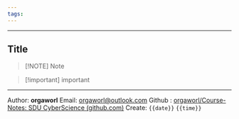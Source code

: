 ```yaml
---
tags:
---
```

---
## Title


>[!NOTE] Note

>[!important] important





---
Author: **orgaworl**
Email: orgaworl@outlook.com
Github : [orgaworl/Course-Notes: SDU CyberScience (github.com)](https://github.com/orgaworl/Course-Notes)
Create: `{{date}}` `{{time}}`
